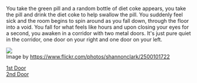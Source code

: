You take the green pill and a random bottle of diet coke appears, you take the pill and drink the diet coke to help swallow the pill. You suddenly feel sick and the room begins to spin around as you fall down, through the floor into a void. You fall for what feels like hours and upon closing your eyes for a second, you awaken in a corridor with two metal doors. It's just pure quiet in the corridor, one door on your right and one door on your left. 

![](https://www.flickr.com/photos/shannonclark/2500101722)  
Image by https://www.flickr.com/photos/shannonclark/2500101722  

[1st Door](situations/blood-death.md)  
[2nd Door](good-end.md)